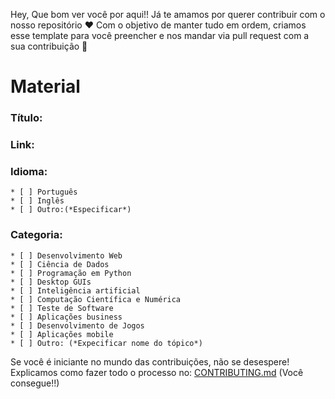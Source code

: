 Hey, Que bom ver você por aqui!! Já te amamos por querer contribuir com o nosso repositório :heart:
Com o objetivo de manter tudo em ordem, criamos esse template para você preencher e nos mandar via pull request com a sua contribuição 🎉

# Material

### __Título:__ 
<!-- Informe aqui o título do material -->

### __Link:__ 
<!-- Link para acessar o material -->

### __Idioma:__
<!-- Marque com um 'x' o idioma do material -->
    * [ ] Português
    * [ ] Inglês
    * [ ] Outro:(*Especificar*)

### __Categoria:__
<!-- Selecione aqui qual categoria o material se encaixa  -->
    * [ ] Desenvolvimento Web
    * [ ] Ciência de Dados
    * [ ] Programação em Python
    * [ ] Desktop GUIs
    * [ ] Inteligência artificial
    * [ ] Computação Científica e Numérica
    * [ ] Teste de Software
    * [ ] Aplicações business
    * [ ] Desenvolvimento de Jogos
    * [ ] Aplicações mobile
    * [ ] Outro: (*Expecificar nome do tópico*)

Se você é iniciante no mundo das contribuições, não se desespere! Explicamos como fazer todo o processo no: [CONTRIBUTING.md](https://github.com/pyladiespb-org/python-world/blob/master/CONTRIBUTING.md) (Você consegue!!)
